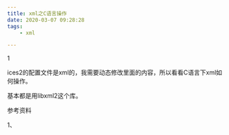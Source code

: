 ```yaml
---
title: xml之C语言操作
date: 2020-03-07 09:28:28
tags:
	- xml

---
```


1

ices2的配置文件是xml的，我需要动态修改里面的内容，所以看看C语言下xml如何操作。

基本都是用libxml2这个库。



参考资料

1、

